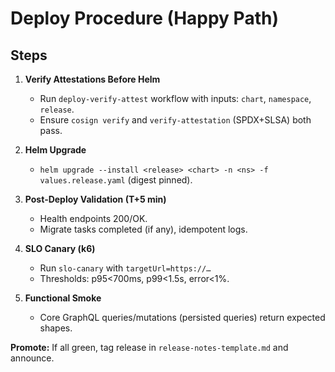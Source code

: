 # Deploy Procedure (Happy Path)

## Steps

1. **Verify Attestations Before Helm**
   - Run `deploy-verify-attest` workflow with inputs: `chart`, `namespace`, `release`.
   - Ensure `cosign verify` and `verify-attestation` (SPDX+SLSA) both pass.

2. **Helm Upgrade**
   - `helm upgrade --install <release> <chart> -n <ns> -f values.release.yaml` (digest pinned).

3. **Post‑Deploy Validation (T+5 min)**
   - Health endpoints 200/OK.
   - Migrate tasks completed (if any), idempotent logs.

4. **SLO Canary (k6)**
   - Run `slo-canary` with `targetUrl=https://…`
   - Thresholds: p95<700ms, p99<1.5s, error<1%.

5. **Functional Smoke**
   - Core GraphQL queries/mutations (persisted queries) return expected shapes.

**Promote:** If all green, tag release in `release-notes-template.md` and announce.
